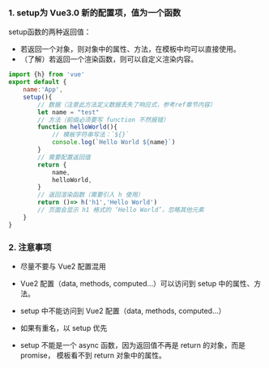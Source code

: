 ﻿### 1. setup为 Vue3.0 新的配置项，值为一个函数
setup函数的两种返回值：
 - 若返回一个对象，则对象中的属性、方法，在模板中均可以直接使用。
 - （了解）若返回一个渲染函数，则可以自定义渲染内容。
```js
import {h} from 'vue'
export default {
	name:'App',
	setup(){
		// 数据（注意此方法定义数据丢失了响应式，参考ref章节内容）
		let name = "test"
		// 方法（前缀必须要写 function 不然报错）
		function helloWorld(){
			// 模板字符串写法：`${}`
			console.log(`Hello World ${name}`)
		}
		// 需要配置返回值
		return {
			name,
			helloWorld,
		}
		// 返回渲染函数（需要引入 h 使用）
		return ()=> h('h1','Hello World')
		// 页面会显示 h1 格式的 ‘Hello World’，忽略其他元素
	}
}
```
### 2. 注意事项
 - 尽量不要与 Vue2 配置混用
 
 - Vue2 配置（data, methods, computed...）可以访问到 setup 中的属性、方法。

 - setup 中不能访问到 Vue2 配置（data, methods, computed...）

 - 如果有重名，以 setup 优先

 - setup 不能是一个 async 函数，因为返回值不再是 return 的对象，而是 promise， 模板看不到 return 对象中的属性。
